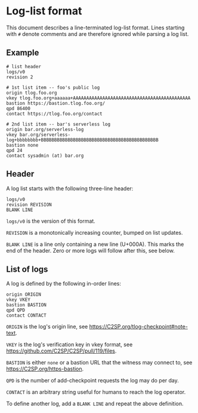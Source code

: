 # Log-list format

This document describes a line-terminated log-list format.  Lines starting with
`#` denote comments and are therefore ignored while parsing a log list.

## Example

    # list header
    logs/v0
    revision 2
    
    # 1st list item -- foo's public log
    origin tlog.foo.org
    vkey tlog.foo.org+aaaaaa+AAAAAAAAAAAAAAAAAAAAAAAAAAAAAAAAAAAAAAAAAAAA
    bastion https://bastion.tlog.foo.org/
    qpd 86400
    contact https://tlog.foo.org/contact
    
    # 2nd list item -- bar's serverless log
    origin bar.org/serverless-log
    vkey bar.org/serverless-log+bbbbbbbb+BBBBBBBBBBBBBBBBBBBBBBBBBBBBBBBBBBBBBBBBBBBB
    bastion none
    qpd 24
    contact sysadmin (at) bar.org

## Header

A log list starts with the following three-line header:

    logs/v0
    revision REVISION
    BLANK LINE

`logs/v0` is the version of this format.

`REVISION` is a monotonically increasing counter, bumped on list updates.

`BLANK LINE` is a line only containing a new line (U+000A).  This marks the end
of the header.  Zero or more logs will follow after this, see below.

## List of logs

A log is defined by the following in-order lines:

    origin ORIGIN
    vkey VKEY
    bastion BASTION
    qpd QPD
    contact CONTACT

`ORIGIN` is the log's origin line, see <https://C2SP.org/tlog-checkpoint#note-text>.

`VKEY` is the log's verification key in vkey format, see
<https://github.com/C2SP/C2SP/pull/119/files>.

`BASTION` is either `none` or a bastion URL that the witness may connect to, see
<https://C2SP.org/https-bastion>.

`QPD` is the number of add-checkpoint requests the log may do per day.

`CONTACT` is an arbitrary string useful for humans to reach the log operator.

To define another log, add a `BLANK LINE` and repeat the above definition.
